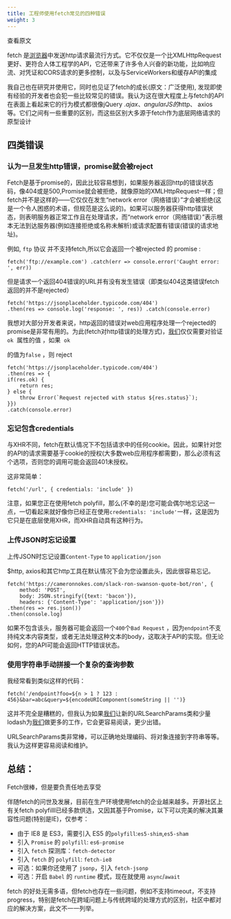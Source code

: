 ```yaml
---
title: 工程师使用fetch常见的四种错误
weight: 3
---
```

查看原文

fetch 是[浏览器](https://www.w3cdoc.com)中发送http请求最流行方式。它不仅仅是一个比XMLHttpRequest更好、更符合人体工程学的API，它还带来了许多令人兴奋的新功能，比如响应流、对凭证和CORS请求的更多控制，以及与ServiceWorkers和缓存API的集成

我自己也在研究并使用它，同时也见证了fetch的成长(原文：广泛使用), 发现即使有经验的开发者也会犯一些比较常见的错误。我认为这在很大程度上与fetch的API在表面上看起来它的行为模式都很像jQuery $.ajax、angularJS的$http、 axios等。它们之间有一些重要的区别，而这些区别大多源于fetch作为底层网络请求的原型设计

## 四类错误

### 认为一旦发生http错误，promise就会被reject

Fetch是基于promise的，因此比较容易想到，如果服务器返回http的错误状态码，像404或是500,Promise就会被拒绝，就像原始的XMLHttpRequest一样；但fetch并不是这样的——它仅仅在发生“network error（网络错误）”才会被拒绝(这是一个令人困惑的术语，但规范是这么说的)。如果可以服务器获得http错误状态，则表明服务器正常工作且在处理请求，而“network error（网络错误）”表示根本无法到达服务器(例如连接拒绝或名称未解析)或请求配置有错误(错误的请求地址)。

例如, `ftp` 协议 并不支持fetch,所以它会返回一个被rejected 的 promise :

```
fetch('ftp://example.com') .catch(err => console.error('Caught error: ', err))
```

但是请求一个返回404错误的URL并有没有发生错误（即类似404这类错误fetch返回的并不是rejected）

```
fetch('https://jsonplaceholder.typicode.com/404')
.then(res => console.log('response: ', res)) .catch(console.error)
```

我想对大部分开发者来说，http返回的错误对web应用程序处理一个rejected的promise是非常有用的。为此(fetch对http错误的处理方式)，[我们](https://www.w3cdoc.com)仅仅需要对验证`ok`  属性的值 ，如果  `ok`

的值为`false` ，则 reject

```
fetch('https://jsonplaceholder.typicode.com/404')
.then(res => {
if(res.ok) {
    return res;
} else {
    throw Error(`Request rejected with status ${res.status}`);
}})
.catch(console.error)
```

### 忘记包含credentials

与XHR不同，fetch在默认情况下不包括请求中的任何cookie。因此，如果针对您的API的请求需要基于cookie的授权(大多数web应用程序都需要)，那么必须有这个选项，否则您的调用可能会返回401未授权。

这非常简单：

```
fetch('/url', { credentials: 'include' })
```

注意，如果您正在使用fetch polyfill，那么(不幸的是)您可能会偶尔地忘记这一点，一切看起来就好像你已经正在使用`credentials: 'include'`一样，这是因为它只是在底层使用XHR，而XHR自动具有这种行为。

### 上传JSON时忘记设置
上传JSON时忘记设置`Content-Type` to `application/json`

$http, axios和其它http工具在默认情况下会为您设置此头，因此很容易忘记。

```
fetch('https://cameronnokes.com/slack-ron-swanson-quote-bot/ron', {
    method: 'POST',
    body: JSON.stringify({text: 'bacon'}),
    headers: {'Content-Type': 'application/json'}})
.then(res => res.json())
.then(console.log)
```

如果不包含该头，服务器可能会返回一个`400`个`Bad Request` ，因为`endpoint`不支持纯文本内容类型，或者无法处理这种文本的body，这取决于API的实现。但无论如何，您的API可能会返回HTTP错误状态。

### 使用字符串手动拼接一个复杂的查询参数

我经常看到类似这样的代码：

```
fetch('/endpoint?foo=${n > 1 ? 123 : 456}&bar=abc&query=${encodeURIComponent(someString || '')}
```

这并不完全是糟糕的，但我认为如果[我们](https://www.w3cdoc.com)让新的URLSearchParams类和少量lodash为[我们](https://www.w3cdoc.com)做更多的工作，它会更容易阅读，更少出错。

URLSearchParams类非常棒，可以正确地处理编码、将对象连接到字符串等等。我认为这样更容易阅读和维护。

## 总结：

Fetch很棒，但是要负责任地去享受

伴随fetch的问世及发展，目前在生产环境使用fetch的企业越来越多。开源社区上有关fetch polyfilll已经多款供选，又因其基于Promise，以下可以完美的解决其兼容性问题(特别是IE)，仅参考：

* 由于 IE8 是 ES3，需要引入 ES5 的`polyfill`:`es5-shim`,`es5-sham`
* 引入 `Promise` 的 `polyfill`: `es6-promise`
* 引入 `fetch` 探测库：`fetch-detector`
* 引入 `fetch` 的 `polyfill`: `fetch-ie8`
* 可选：如果你还使用了 `jsonp`，引入 `fetch-jsonp`
* 可选：开启 `Babel` 的 `runtime` 模式，现在就使用 `async`/`await`

fetch 的好处无需多语，但fetch也存在一些问题，例如不支持timeout，不支持 progress，特别是fetch在跨域问题上与传统跨域的处理方式的区别，社区中都对应的解决方案，此文不一一列举。